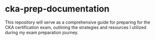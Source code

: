# cka-prep-documentation
 This repository will serve as a comprehensive guide for preparing for the CKA certification exam, outlining the strategies and resources I utilized during my exam preparation journey.
